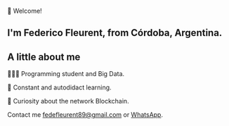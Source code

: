👋 Welcome!

## I'm  Federico Fleurent, from Córdoba, Argentina.

## A little about me
👨🏻‍💻 Programming student and Big Data.

👀 Constant and autodidact learning.

🚀 Curiosity about the network Blockchain.

Contact me <a href="mailto:fedefleurent89@gmail.com">fedefleurent89@gmail.com</a> or <a href="https://api.whatsapp.com/send?phone=543512526397" >WhatsApp</a>.


